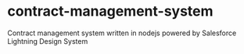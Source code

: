 # contract-management-system
Contract management system written in nodejs powered by Salesforce Lightning Design System

